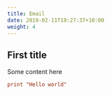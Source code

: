 ```yaml
---
title: Email
date: 2019-02-11T19:27:37+10:00
weight: 4
---
```


## First title

Some content here

```toml
print "Hello world"
```
